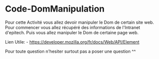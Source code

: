 # Code-DomManipulation

Pour cette Activité vous allez devoir manipuler le Dom de certain site web.
Pour commencer vous allez récupéré des informations de l'Intranet d'epitech.
Puis vous allez manipuler le Dom de certaine page web.

Lien Utile:
    - https://developer.mozilla.org/fr/docs/Web/API/Element

Pour toute question n'hesiter surtout pas a poser une question ^^